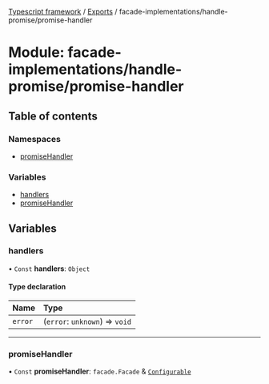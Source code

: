 [Typescript framework](../index.md) / [Exports](../modules.md) / facade-implementations/handle-promise/promise-handler

# Module: facade-implementations/handle-promise/promise-handler

## Table of contents

### Namespaces

- [promiseHandler](facade_implementations_handle_promise_promise_handler.promiseHandler.md)

### Variables

- [handlers](facade_implementations_handle_promise_promise_handler.md#handlers)
- [promiseHandler](facade_implementations_handle_promise_promise_handler.md#promisehandler)

## Variables

### handlers

• `Const` **handlers**: `Object`

#### Type declaration

| Name | Type |
| :------ | :------ |
| `error` | (`error`: `unknown`) => `void` |

___

### promiseHandler

• `Const` **promiseHandler**: `facade.Facade` & [`Configurable`](../interfaces/facade_implementations_handle_promise_promise_handler.promiseHandler.Configurable.md)
